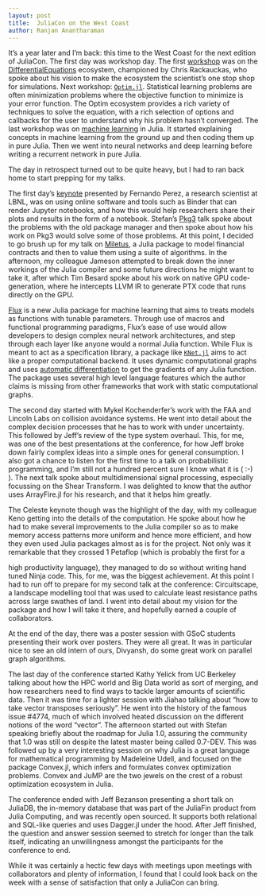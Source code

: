 ```yaml
---
layout: post
title:  JuliaCon on the West Coast
author: Ranjan Anantharaman
---
```


It’s a year later and I’m back: this time to the West Coast for the next edition of JuliaCon. 
The first day was workshop day. The first [workshop](https://www.youtube.com/watch?v=7NDkpWoNiQ4) was on the [DifferentialEquations](https://github.com/JuliaDiffEq/) ecosystem, 
championed by Chris Rackauckas, who spoke about his vision to make the ecosystem the 
scientist’s one stop shop for simulations. Next workshop: [`Optim.jl`](https://github.com/JuliaNLSolvers/Optim.jl). Statistical learning
 problems are often minimization problems where the objective function to minimize is your
error function. The Optim ecosystem provides a rich variety of techniques to solve the
equation, with a rich selection of options and callbacks for the user to understand why
his problem hasn’t converged. The last workshop was on [machine learning](https://github.com/ninjin/juliacon2017_dl_workshop) in Julia. It started
explaining concepts in machine learning from the ground up and then coding them up in pure Julia. Then we went into neural networks and deep learning before writing a recurrent network in pure Julia. 

The day in retrospect turned out to be quite heavy, but I had to ran back home to start prepping for my talks. 
   
The first day’s [keynote](https://www.youtube.com/watch?v=DUdE3M2nlDE) presented by Fernando Perez, a research scientist at LBNL, was on 
using online software and tools such as Binder that can render Jupyter notebooks, and how 
this would help researchers share their plots and results in the form of a notebook. Stefan’s
[Pkg3](https://github.com/StefanKarpinski/Pkg3.jl) talk spoke about the problems with the old 
package manager and then spoke about how his work on Pkg3 would solve some of those problems. 
At this point, I decided to go brush up for my talk on [Miletus](https://www.youtube.com/watch?v=FKBSVb9405w), a Julia package to model financial contracts 
and then to value them using a suite of algorithms. In the afternoon, my colleague Jameson 
attempted to break down the inner workings of the Julia compiler and some future directions he might want to take it, after which Tim Besard spoke about his work on native GPU code-generation, where he intercepts LLVM IR to generate PTX code that runs directly on the GPU. 
    
[Flux](https://github.com/MikeInnes/Flux.jl) is a new Julia package for machine learning that 
aims to treats models as functions with tunable parameters. Through use of macros and 
functional programming paradigms, Flux’s ease of use would allow developers to design complex 
neural network architectures, and step through each layer like anyone would a normal Julia 
function. While Flux is meant to act as a specification library, a package like 
[`KNet.jl`](https://github.com/denizyuret/Knet.jl) aims to act like a proper computational 
backend. It uses dynamic computational graphs and uses 
[automatic differentiation](https://github.com/denizyuret/AutoGrad.jl) to get the 
gradients of any Julia function. The package uses several high level language features which 
the author claims is missing from other frameworks that work with static computational 
graphs. 
     
The second day started with Mykel Kochenderfer’s work with the FAA and Lincoln Labs on 
collision avoidance systems. He went into detail about the complex decision processes that he 
has to work with under uncertainty. This followed by Jeff’s review of the type system 
overhaul. This, for me, was one of the best presentations at the conference, for how Jeff 
broke down fairly complex ideas into a simple ones for general consumption. I also got a 
chance to listen for the first time to a talk on probabilistic programming, and I’m still not 
a hundred percent sure I know what it is ( :-) ). The next talk spoke about multidimensional 
signal processing, especially focussing on the Shear Transform. I was delighted to know that 
the author uses ArrayFire.jl for his research, and that it helps him greatly. 
      
The Celeste keynote though was the highlight of the day, with my colleague Keno getting into 
the details of the computation. He spoke about how he had to make several improvements to the 
Julia compiler so as to make memory access patterns more uniform and hence more efficient, 
and how they even used Julia packages almost as is for the project. Not only was it 
remarkable that they crossed 1 Petaflop (which is probably the first for a 

high productivity language), they managed to do so without writing hand tuned Ninja code. 
This, for me, was the biggest achievement. At this point I had to run off to prepare for my 
second talk at the conference: Circuitscape, a landscape modelling tool that was used to 
calculate least resistance paths across large swathes of land. I went into detail about my 
vision for the package and how I will take it there, and hopefully earned a couple of 
collaborators. 
 
At the end of the day, there was a poster session with GSoC students presenting their work 
over posters. They were all great. It was in particular nice to see an old intern of ours, 
Divyansh, do some great work on parallel graph algorithms. 
        
The last day of the conference started Kathy Yelick from UC Berkeley talking about how the 
HPC world and Big Data world as sort of merging, and how researchers need to find ways to 
tackle larger amounts of scientific data. Then it was time for a lighter session with Jiahao 
talking about “how to take vector transposes seriously”. He went into 
the history of the famous issue #4774, much of which involved heated discussion on the 
different notions of the word “vector”. The afternoon started out with Stefan speaking 
briefly about the roadmap for Julia 1.0, assuring the community that 1.0 was still on despite 
the latest master being called 0.7-DEV. This was followed up by a very interesting session 
on why Julia is a great language for mathematical programming by Madeleine Udell, and focused 
on the package Convex.jl, which infers and formulates convex optimization problems. Convex 
and JuMP are the two jewels on the crest of a robust optimization ecosystem in Julia. 
         
The conference ended with Jeff Bezanson presenting a short talk on JuliaDB, the in-memory 
database that was part of the JuliaFin product from Julia Computing, and was recently open 
sourced. It supports both relational and SQL-like queries and uses Dagger.jl under the hood. 
After Jeff finished, the question and answer session seemed to stretch for longer than the 
talk itself, indicating an unwillingness amongst the participants for the conference to end. 
          
While it was certainly a hectic few days with meetings upon meetings with collaborators and 
plenty of information, I found that I could look back on the week with a sense of 
satisfaction that only a JuliaCon can bring. 
           

